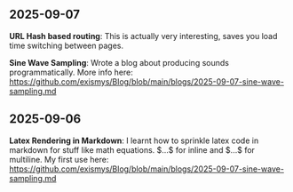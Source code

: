 ## 2025-09-07
**URL Hash based routing**: This is actually very interesting, saves you load time switching between pages.

**Sine Wave Sampling**: Wrote a blog about producing sounds programmatically. More info here: https://github.com/exismys/Blog/blob/main/blogs/2025-09-07-sine-wave-sampling.md

## 2025-09-06
**Latex Rendering in Markdown**: I learnt how to sprinkle latex code in markdown for stuff like math equations. \$...\$ for inline and \$$...\$$ for multiline. My first use here: https://github.com/exismys/Blog/blob/main/blogs/2025-09-07-sine-wave-sampling.md